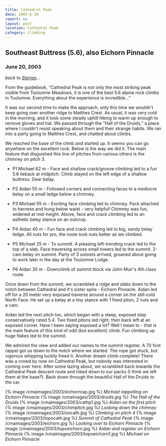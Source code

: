 ```yaml
---
title: Cathedral Peak
date: 2003-6-20
report: no
layout: post
location: Cathedral Peak
category: climbing
---
```


<h2>Southeast Buttress (5.6), also Eichorn Pinnacle</h2>
<h3>June 20, 2003</h3>

*back to [Sierras](#/sections/trips/2003_cali)...*


From the guidebook, "Cathedral Peak is not only the most striking peak
visible from Tuolumne Meadows, it is one of the best 5.6 alpine rock climbs
in Tuolumne. Everything about the experience is incredible..."


It was our second time to make the approach, only this time we wouldn't
keep going over another ridge to Matthes Crest. As usual, it was very cold
in the morning, and it took some steady uphill hiking to warm up enough to
remove gloves and hat. We passed through the "Hall of the Druids," a place
where I couldn't resist speaking about them and their strange habits.
We ran into a party going to Matthes Crest, and chatted about climbs.


We reached the base of the climb and started up. It seems you can go
anywhere on the excellent rock. Below is the way we did it. The main feature
that disguished this line of pitches from various others is the chimney on
pitch 3.



* P1 Michael 62 m -
Face and shallow crack/groove climbing led to a fun 5.6 lieback at midpitch.
Climb stayed on the left edge of a shallow buttress. Gear belay.

* P2 Aidan 55 m -
Followed corners and connecting faces to a mediocre belay on a small ledge
below a chimney.

* P3 Michael 55 m -
Exciting face climbing led to chimney. Pack attached to harness and hung
below waist - very helpful! Chimney was fun, widened at mid-height.
Above, face and crack climbing led to an asthetic belay stance on an outcrop.

* P4 Aidan 40 m -
Fun face and crack climbing led to big, sandy belay ledge. All nuts for pro,
the route took nuts better as we climbed.

* P5 Michael 25 m -
To summit. A pleasing left-trending crack led to the top of a slab.
Face traversing across small towers led to the summit. 2-cam belay on summit.
Party of 3 soloists arrived, groaned about going to work later in the day
at the Toulomne Lodge.

* P6 Aidan 30 m -
Downclimb of summit block via John Muir's 4th class route. 



Once down from the summit, we scrambled a ridge and slabs down to
the notch between Cathedral and it's sister spire - Eichorn Pinnacle.
Aidan led off for a 20 meter very exposed traverse around a corner
on the still-cold North Face. He set up a belay at a tiny stance
with 1 fixed piton, 2 nuts and a cam.


Aidan led the next pitch too, which began with a steep, exposed step
conservatively rated 5.4. Two fixed pitons led right, then back left at
an exposed corner. Have I been saying exposed a lot? Well I mean to - that
is the main feature of this kind of odd (but excellent) climb.
Fun climbing up huge flakes led to the summit.


We admired the view and added our names to the summit register.
A 70 foot rappel got us down to the notch where we started.
The rope got stuck, but vigorous whipping luckily freed it.
Another dream climb complete! There was a crowd by now on
Cathedral Peak, but nobody was interested in coming over here.
After some lazing about, we scrambled back towards the Cathedral Peak
descent route and hiked down to our packs (I think we left them at
the base?). Back down through the beautiful Hall of the Druids to
the car.




{% image /cmaimages/2003/eichornrap.jpg %}
<i>Michael rappelling on Eichorn Pinnacle</i>
{% image /cmaimages/2003/druids.jpg %}
<i>The Hall of the Druids</i>
{% image /cmaimages/2003/cathp1.jpg %}
<i>Aidan on the first pitch</i>
{% image /cmaimages/2003/chimpitch.jpg %}
<i>Looking down the chimney</i>
{% image /cmaimages/2003/oncath.jpg %}
<i>Climbing on pitch 4</i>
{% image /cmaimages/2003/topocath.jpg %}
<i>Summit of Cathedral Peak</i>
{% image /cmaimages/2003/eichorn.jpg %}
<i>Looking over to Eichorn Pinnacle</i>
{% image /cmaimages/2003/topoeichorn.jpg %}
<i>Aidan and register on Eichorn Pinnacle</i>
{% image /cmaimages/2003/topoeichorn1.jpg %}
<i>Michael on Eichorn Pinnacle</i>
